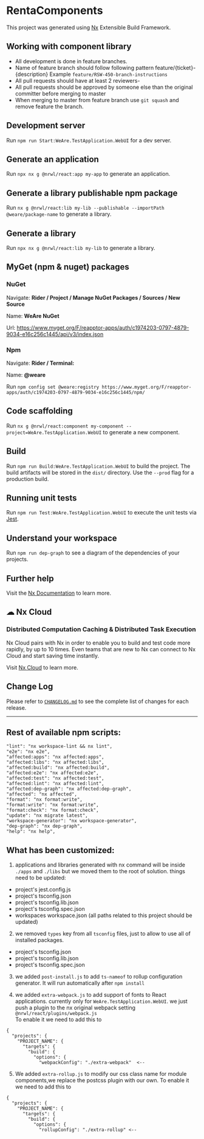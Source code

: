 # RentaComponents

This project was generated using [Nx](https://nx.dev) Extensible Build Framework.

## Working with component library

- All development is done in feature branches. 
- Name of feature branch should follow following pattern feature/{ticket}-{description} Example ```feature/RSW-450-branch-instructions```
- All pull requests should have at least 2 reviewers-
- All pull requests should be approved by someone else than the original committer before merging to master
- When merging to master from feature branch use ```git squash``` and remove feature the branch.

## Development server

Run `npm run Start:WeAre.TestApplication.WebUI` for a dev server.

## Generate an application

Run `npx nx g @nrwl/react:app my-app` to generate an application.

## Generate a library publishable npm package

Run `nx g @nrwl/react:lib my-lib --publishable --importPath @weare/package-name` to generate a library.

## Generate a library

Run `npx nx g @nrwl/react:lib my-lib` to generate a library.

## MyGet (npm & nuget) packages

### NuGet

Navigate: <b>Rider / Project / Manage NuGet Packages / Sources / New Source</b>

Name: <b>WeAre NuGet</b>

Url: https://www.myget.org/F/reapptor-apps/auth/c1974203-0797-4879-9034-e16c256c1445/api/v3/index.json

### Npm

Navigate: <b>Rider / Terminal:</b>

Name: <b>@weare</b>

Run `npm config set @weare:registry https://www.myget.org/F/reapptor-apps/auth/c1974203-0797-4879-9034-e16c256c1445/npm/`

## Code scaffolding

Run `nx g @nrwl/react:component my-component --project=WeAre.TestApplication.WebUI` to generate a new component.

## Build

Run `npm run Build:WeAre.TestApplication.WebUI` to build the project. The build artifacts will be stored in the `dist/` directory. Use the `--prod` flag for a production build.

## Running unit tests

Run `npm run Test:WeAre.TestApplication.WebUI` to execute the unit tests via [Jest](https://jestjs.io).

## Understand your workspace

Run `npm run dep-graph` to see a diagram of the dependencies of your projects.

## Further help

Visit the [Nx Documentation](https://nx.dev) to learn more.

## ☁ Nx Cloud

### Distributed Computation Caching & Distributed Task Execution

Nx Cloud pairs with Nx in order to enable you to build and test code more rapidly, by up to 10 times. Even teams that are new to Nx can connect to Nx Cloud and start saving time instantly.

Visit [Nx Cloud](https://nx.app/) to learn more.

  

## Change Log

Please refer to [`CHANGELOG.md`](CHANGELOG.md) to see the complete list of changes for each release.

---

## Rest of available npm scripts: 

    "lint": "nx workspace-lint && nx lint",
    "e2e": "nx e2e",
    "affected:apps": "nx affected:apps",
    "affected:libs": "nx affected:libs",
    "affected:build": "nx affected:build",
    "affected:e2e": "nx affected:e2e",
    "affected:test": "nx affected:test",
    "affected:lint": "nx affected:lint",
    "affected:dep-graph": "nx affected:dep-graph",
    "affected": "nx affected",
    "format": "nx format:write",
    "format:write": "nx format:write",
    "format:check": "nx format:check",
    "update": "nx migrate latest",
    "workspace-generator": "nx workspace-generator",
    "dep-graph": "nx dep-graph",
    "help": "nx help",

## What has been customized: 

1. applications and libraries generated with nx command will be inside `./apps` and `./libs` but we moved them to the root of solution. things need to be updated: 

* project's jest.config.js
* project's tsconfig.json
* project's tsconfig.lib.json
* project's tsconfig.spec.json
* workspaces workspace.json (all paths related to this project should be updated)


2. we removed `types` key from all `tsconfig` files, just to allow to use all of installed packages.

* project's tsconfig.json
* project's tsconfig.lib.json
* project's tsconfig.spec.json


3. we added `post-install.js` to add `ts-nameof` to rollup configuration generator. It will run automatically after `npm install` 


4. we added `extra-webpack.js` to add support of fonts to React applications. currently only for `WeAre.TestApplication.WebUI`. 
we just push a plugin to the nx original webpack setting `@nrwl/react/plugins/webpack.js`   
To enable it  we need to add this to 

```
{
  "projects": {
    "PROJECT_NAME": {
      "targets": {
        "build": {
          "options": {
            "webpackConfig": "./extra-webpack"  <--
```

5. We added `extra-rollup.js` to modify our css class name for module components,we replace the postcss plugin with our own.
   To enable it  we need to add this to 

```
{
  "projects": {
    "PROJECT_NAME": {
      "targets": {
        "build": {
          "options": {
            "rollupConfig": "./extra-rollup" <--
```
